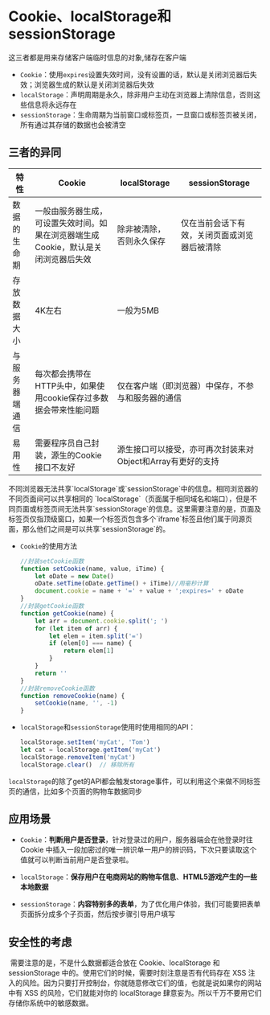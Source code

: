 # Cookie、localStorage和sessionStorage

这三者都是用来存储客户端临时信息的对象,储存在客户端

* `Cookie`：使用`expires`设置失效时间，没有设置的话，默认是关闭浏览器后失效；浏览器生成的默认是关闭浏览器后失效
* `localStorage`：声明周期是永久，除非用户主动在浏览器上清除信息，否则这些信息将永远存在
* `sessionStorage`：生命周期为当前窗口或标签页，一旦窗口或标签页被关闭，所有通过其存储的数据也会被清空

## 三者的异同
<table>
	<thead>
		<tr>
			<th>特性</th>
			<th>Cookie</th>
			<th>localStorage</th>
			<th>sessionStorage</th>
		</tr>
	</thead>
	<tbody>
		<tr>
			<td>数据的生命期</td>
			<td>一般由服务器生成，可设置失效时间。如果在浏览器端生成Cookie，默认是关闭浏览器后失效</td>
			<td>除非被清除，否则永久保存</td>
			<td>仅在当前会话下有效，关闭页面或浏览器后被清除</td>
		</tr>
		<tr>
			<td>存放数据大小</td>
			<td>4K左右</td>
			<td colspan="2">一般为5MB</td>
		</tr>
		<tr>
			<td>与服务器端通信</td>
			<td>每次都会携带在HTTP头中，如果使用cookie保存过多数据会带来性能问题</td>
			<td colspan="2">仅在客户端（即浏览器）中保存，不参与和服务器的通信</td>
		</tr>
		<tr>
			<td>易用性</td>
			<td>需要程序员自己封装，源生的Cookie接口不友好</td>
			<td colspan="2">源生接口可以接受，亦可再次封装来对Object和Array有更好的支持</td>
		</tr>
	</tbody>
</table>
 		不同浏览器无法共享`localStorage`或`sessionStorage`中的信息。相同浏览器的不同页面间可以共享相同的 `localStorage`（页面属于相同域名和端口），但是不同页面或标签页间无法共享`sessionStorage`的信息。这里需要注意的是，页面及标签页仅指顶级窗口，如果一个标签页包含多个`iframe`标签且他们属于同源页面，那么他们之间是可以共享`sessionStorage`的。

* `Cookie`的使用方法

  ```javascript
  //封装setCookie函数
  function setCookie(name, value, iTime) {
      let oDate = new Date()
      oDate.setTime(oDate.getTime() + iTime)//用毫秒计算
      document.cookie = name + '=' + value + ';expires=' + oDate
  }
  //封装getCookie函数
  function getCookie(name) {
      let arr = document.cookie.split('; ')
      for (let item of arr) {
          let elem = item.split('=')
          if (elem[0] === name) {
              return elem[1]
          }
      }
      return ''
  }
  //封装removeCookie函数
  function removeCookie(name) {
      setCookie(name, '', -1)
  }
  ```

  

* `localStorage`和`sessionStorage`使用时使用相同的API：
  
  ```javascript
  localStorage.setItem('myCat', 'Tom')
  let cat = localStorage.getItem('myCat')
  localStorage.removeItem('myCat')
  localStorage.clear()	// 移除所有
  ```

`localStorage`的除了get的API都会触发storage事件，可以利用这个来做不同标签页的通信，比如多个页面的购物车数据同步

## 应用场景

* `Cookie`：**判断用户是否登录**，针对登录过的用户，服务器端会在他登录时往 Cookie 中插入一段加密过的唯一辨识单一用户的辨识码，下次只要读取这个值就可以判断当前用户是否登录啦。

* `localStorage`：**保存用户在电商网站的购物车信息**、**HTML5游戏产生的一些本地数据**

* `sessionStorage`：**内容特别多的表单**，为了优化用户体验，我们可能要把表单页面拆分成多个子页面，然后按步骤引导用户填写

## 安全性的考虑

​		需要注意的是，不是什么数据都适合放在 Cookie、localStorage 和 sessionStorage 中的。使用它们的时候，需要时刻注意是否有代码存在 XSS 注入的风险。因为只要打开控制台，你就随意修改它们的值，也就是说如果你的网站中有 XSS 的风险，它们就能对你的 localStorage 肆意妄为。所以千万不要用它们存储你系统中的敏感数据。